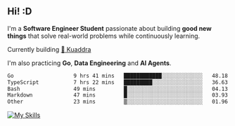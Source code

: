 ## Hi! :D

I'm a **Software Engineer Student** passionate about building **good new things** that solve real-world problems while continuously learning.

Currently building [🎾 Kuaddra](https://kuaddra.com)

I'm also practicing **Go**, **Data Engineering** and **AI Agents**.

<!--START_SECTION:waka-->

```txt
Go                   9 hrs 41 mins   ████████████░░░░░░░░░░░░░   48.18 %
TypeScript           7 hrs 22 mins   █████████░░░░░░░░░░░░░░░░   36.63 %
Bash                 49 mins         █░░░░░░░░░░░░░░░░░░░░░░░░   04.13 %
Markdown             47 mins         █░░░░░░░░░░░░░░░░░░░░░░░░   03.93 %
Other                23 mins         ▒░░░░░░░░░░░░░░░░░░░░░░░░   01.96 %
```

<!--END_SECTION:waka-->
[![My Skills](https://skillicons.dev/icons?i=py,go,java,aws,js,docker,linux)](https://skillicons.dev)
